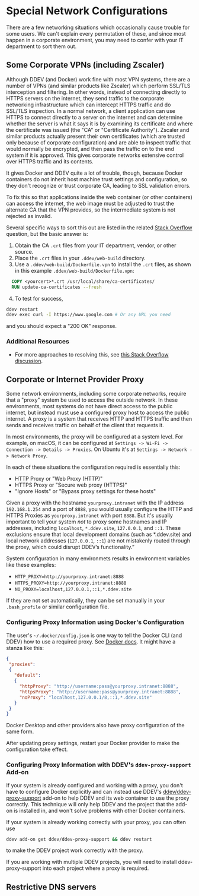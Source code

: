 # Special Network Configurations

There are a few networking situations which occasionally cause trouble for some users. We can't explain every permutation of these, and since most happen in a corporate environment, you may need to confer with your IT department to sort them out.

## Some Corporate VPNs (including Zscaler)

Although DDEV (and Docker) work fine with most VPN systems, there are a number of VPNs (and similar products like Zscaler) which perform SSL/TLS interception and filtering. In other words, instead of connecting directly to HTTPS servers on the internet, they send traffic to the corporate networking infrastructure which can intercept HTTPS traffic and do SSL/TLS inspection. In a normal network, a client application can use HTTPS to connect directly to a server on the internet and can determine whether the server is what it says it is by examining its certificate and where the certificate was issued (the "CA" or "Certificate Authority"). Zscaler and similar products actually present their own certificates (which are trusted only because of corporate configuration) and are able to inspect traffic that would normally be encrypted, and then pass the traffic on to the end system if it is approved. This gives corporate networks extensive control over HTTPS traffic and its contents.

It gives Docker and DDEV quite a lot of trouble, though, because Docker containers do not inherit host machine trust settings and configuration, so they don't recognize or trust corporate CA, leading to SSL validation errors.

To fix this so that applications inside the web container (or other containers) can access the internet, the web image must be adjusted to trust the alternate CA that the VPN provides, so the intermediate system is not rejected as invalid.

Several specific ways to sort this out are listed in the related [Stack Overflow](https://stackoverflow.com/questions/71595327/corporate-network-vpn-ddev-composer-create-results-in-ssl-certificate-proble) question, but the basic answer is:

1. Obtain the CA `.crt` files from your IT department, vendor, or other source.
2. Place the `.crt` files in your `.ddev/web-build` directory.
3. Use a `.ddev/web-build/Dockerfile.vpn` to install the `.crt` files, as shown in this example `.ddev/web-build/Dockerfile.vpn`:

  ```Dockerfile
    COPY <yourcert>*.crt /usr/local/share/ca-certificates/
    RUN update-ca-certificates --fresh
  ```

4. To test for success,

  ```bash
  ddev restart
  ddev exec curl -I https://www.google.com # Or any URL you need
  ```
  and you should expect a "200 OK" response.

### Additional Resources

* For more approaches to resolving this, see [this Stack Overflow discussion](https://stackoverflow.com/questions/71595327/corporate-network-vpn-ddev-composer-create-results-in-ssl-certificate-proble).

## Corporate or Internet Provider Proxy

Some network environments, including some corporate networks, require that a "proxy" system be used to access the outside network. In these environments, most systems do not have direct access to the public internet, but instead must use a configured proxy host to access the public internet. A proxy is a system that receives HTTP and HTTPS traffic and then sends and receives traffic on behalf of the client that requests it.

In most environments, the proxy will be configured at a system level. For example, on macOS, it can be configured at `Settings -> Wi-Fi -> Connection -> Details -> Proxies`. On Ubuntu it's at `Settings -> Network -> Network Proxy`.

In each of these situations the configuration required is essentially this:

- HTTP Proxy or "Web Proxy (HTTP)"
- HTTPS Proxy or "Secure web proxy (HTTPS)"
- "Ignore Hosts" or "Bypass proxy settings for these hosts"

Given a proxy with the hostname `yourproxy.intranet` with the IP address `192.168.1.254` and a port of `8888`, you would usually configure the HTTP and HTTPS Proxies as `yourproxy.intranet` with port `8888`. But it's usually important to tell your system *not* to proxy some hostnames and IP addresses, including `localhost`, `*.ddev.site`, `127.0.0.1`, and `::1`. These exclusions ensure that local development domains (such as *.ddev.site) and local network addresses (`127.0.0.1`, `::1`) are not mistakenly routed through the proxy, which could disrupt DDEV’s functionality.”


System configuration in many environmets results in environment variables like these examples:

- `HTTP_PROXY=http://yourproxy.intranet:8888`
- `HTTPS_PROXY=http://yourproxy.intranet:8888`
- `NO_PROXY=localhost,127.0.0.1,::1,*.ddev.site`

If they are not set automatically, they can be set manually in your `.bash_profile` or similar configuration file.

### Configuring Proxy Information using Docker's Configuration

The user's `~/.docker/config.json` is one way to tell the Docker CLI (and DDEV) how to use a required proxy. See [Docker docs](https://docs.docker.com/engine/cli/proxy/). It might have a stanza like this:

```json
{
 "proxies":
 {
   "default":
   {
     "httpProxy": "http://username:pass@yourproxy.intranet:8888",
     "httpsProxy": "http://username:pass@yourproxy.intranet:8888",
     "noProxy": "localhost,127.0.0.1/8,::1,*.ddev.site"
   }
 }
}

```

Docker Desktop and other providers also have proxy configuration of the same form.

After updating proxy settings, restart your Docker provider to make the configuration take effect.

### Configuring Proxy Information with DDEV's `ddev-proxy-support` Add-on

If your system is already configured and working with a proxy, you don't have to configure Docker explicitly and can instead use DDEV's [ddev/ddev-proxy-support](https://github.com/ddev/ddev-proxy-support) add-on to help DDEV and its web container to use the proxy correctly. This technique will only help DDEV and the project that the add-on is installed in, and won't solve problems with other Docker containers.

If your system is already working correctly with your proxy, you can often use

```bash
ddev add-on get ddev/ddev-proxy-support && ddev restart
```

to make the DDEV project work correctly with the proxy.

If you are working with multiple DDEV projects, you will need to install ddev-proxy-support into each project where a proxy is required.


## Restrictive DNS servers
